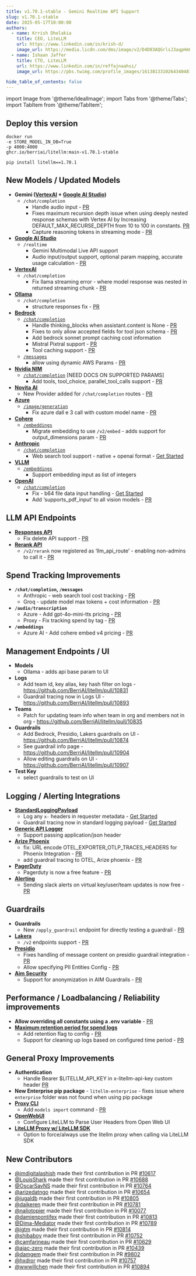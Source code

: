 ```yaml
---
title: v1.70.1-stable - Gemini Realtime API Support
slug: v1.70.1-stable
date: 2025-05-17T10:00:00
authors:
  - name: Krrish Dholakia
    title: CEO, LiteLLM
    url: https://www.linkedin.com/in/krish-d/
    image_url: https://media.licdn.com/dms/image/v2/D4D03AQGrlsJ3aqpHmQ/profile-displayphoto-shrink_400_400/B4DZSAzgP7HYAg-/0/1737327772964?e=1749686400&v=beta&t=Hkl3U8Ps0VtvNxX0BNNq24b4dtX5wQaPFp6oiKCIHD8
  - name: Ishaan Jaffer
    title: CTO, LiteLLM
    url: https://www.linkedin.com/in/reffajnaahsi/
    image_url: https://pbs.twimg.com/profile_images/1613813310264340481/lz54oEiB_400x400.jpg

hide_table_of_contents: false
---
```


import Image from '@theme/IdealImage';
import Tabs from '@theme/Tabs';
import TabItem from '@theme/TabItem';



## Deploy this version

<Tabs>
<TabItem value="docker" label="Docker">

``` showLineNumbers title="docker run litellm"
docker run
-e STORE_MODEL_IN_DB=True
-p 4000:4000
ghcr.io/berriai/litellm:main-v1.70.1-stable
```
</TabItem>

<TabItem value="pip" label="Pip">

``` showLineNumbers title="pip install litellm"
pip install litellm==1.70.1
```
</TabItem>
</Tabs>


## New Models / Updated Models

- **Gemini ([VertexAI](https://docs.litellm.ai/docs/providers/vertex#usage-with-litellm-proxy-server) + [Google AI Studio](https://docs.litellm.ai/docs/providers/gemini))**
    - `/chat/completion`
        - Handle audio input - [PR](https://github.com/BerriAI/litellm/pull/10739)
        - Fixes maximum recursion depth issue when using deeply nested response schemas with Vertex AI by Increasing DEFAULT_MAX_RECURSE_DEPTH from 10 to 100 in constants. [PR](https://github.com/BerriAI/litellm/pull/10798)
        - Capture reasoning tokens in streaming mode - [PR](https://github.com/BerriAI/litellm/pull/10789)
- **[Google AI Studio](../../docs/providers/google_ai_studio/realtime)**
    - `/realtime`
        - Gemini Multimodal Live API support
        - Audio input/output support, optional param mapping, accurate usage calculation - [PR](https://github.com/BerriAI/litellm/pull/10909)
- **[VertexAI](../../docs/providers/vertex#metallama-api)**
    - `/chat/completion`
        - Fix llama streaming error - where model response was nested in returned streaming chunk - [PR](https://github.com/BerriAI/litellm/pull/10878)
- **[Ollama](../../docs/providers/ollama)**
    - `/chat/completion`
        - structure responses fix - [PR](https://github.com/BerriAI/litellm/pull/10617)
- **[Bedrock](../../docs/providers/bedrock#litellm-proxy-usage)**
    - [`/chat/completion`](../../docs/providers/bedrock#litellm-proxy-usage)
        - Handle thinking_blocks when assistant.content is None - [PR](https://github.com/BerriAI/litellm/pull/10688)
        - Fixes to only allow accepted fields for tool json schema - [PR](https://github.com/BerriAI/litellm/pull/10062)
        - Add bedrock sonnet prompt caching cost information
        - Mistral Pixtral support - [PR](https://github.com/BerriAI/litellm/pull/10439)
        - Tool caching support - [PR](https://github.com/BerriAI/litellm/pull/10897)
    - [`/messages`](../../docs/anthropic_unified)
        - allow using dynamic AWS Params - [PR](https://github.com/BerriAI/litellm/pull/10769)
- **[Nvidia NIM](../../docs/providers/nvidia_nim)**
    - [`/chat/completion`](../../docs/providers/nvidia_nim#usage---litellm-proxy-server) [NEED DOCS ON SUPPORTED PARAMS]
        - Add tools, tool_choice, parallel_tool_calls support - [PR](https://github.com/BerriAI/litellm/pull/10763)
- **[Novita AI](../../docs/providers/novita)**
    - New Provider added for `/chat/completion` routes - [PR](https://github.com/BerriAI/litellm/pull/9527)
- **[Azure](../../docs/providers/azure)**
    - [`/image/generation`](../../docs/providers/azure#image-generation)
        - Fix azure dall e 3 call with custom model name - [PR](https://github.com/BerriAI/litellm/pull/10776)
- **[Cohere](../../docs/providers/cohere)**
    - [`/embeddings`](../../docs/providers/cohere#embedding)
        - Migrate embedding to use `/v2/embed` - adds support for output_dimensions param - [PR](https://github.com/BerriAI/litellm/pull/10809)
- **[Anthropic](../../docs/providers/anthropic)**
    - [`/chat/completion`](../../docs/providers/anthropic#usage-with-litellm-proxy)
        - Web search tool support - native + openai format - [Get Started](../../docs/providers/anthropic#anthropic-hosted-tools-computer-text-editor-web-search)
- **[VLLM](../../docs/providers/vllm)**
    - [`/embeddings`](../../docs/providers/vllm#embeddings)
        - Support embedding input as list of integers
- **[OpenAI](../../docs/providers/openai)**
    - [`/chat/completion`](../../docs/providers/openai#usage---litellm-proxy-server)
        - Fix - b64 file data input handling - [Get Started](../../docs/providers/openai#pdf-file-parsing)
        - Add ‘supports_pdf_input’ to all vision models - [PR](https://github.com/BerriAI/litellm/pull/10897)

## LLM API Endpoints
- [**Responses API**](../../docs/response_api)
    - Fix delete API support - [PR](https://github.com/BerriAI/litellm/pull/10845)
- [**Rerank API**](../../docs/rerank)
    - `/v2/rerank` now registered as ‘llm_api_route’ - enabling non-admins to call it - [PR](https://github.com/BerriAI/litellm/pull/10861)

## Spend Tracking Improvements
- **`/chat/completion`, `/messages`**
    - Anthropic - web search tool cost tracking - [PR](https://github.com/BerriAI/litellm/pull/10846)
    - Groq - update model max tokens + cost information - [PR](https://github.com/BerriAI/litellm/pull/10077)
- **`/audio/transcription`**
    - Azure - Add gpt-4o-mini-tts pricing - [PR](https://github.com/BerriAI/litellm/pull/10807)
    - Proxy - Fix tracking spend by tag - [PR](https://github.com/BerriAI/litellm/pull/10832)
- **`/embeddings`**
    - Azure AI - Add cohere embed v4 pricing - [PR](https://github.com/BerriAI/litellm/pull/10806)

## Management Endpoints / UI
- **Models**
    - Ollama - adds api base param to UI 
- **Logs**
    - Add team id, key alias, key hash filter on logs - https://github.com/BerriAI/litellm/pull/10831
    - Guardrail tracing now in Logs UI - https://github.com/BerriAI/litellm/pull/10893
- **Teams**
    - Patch for updating team info when team in org and members not in org - https://github.com/BerriAI/litellm/pull/10835
- **Guardrails**
    - Add Bedrock, Presidio, Lakers guardrails on UI - https://github.com/BerriAI/litellm/pull/10874
    - See guardrail info page - https://github.com/BerriAI/litellm/pull/10904
    - Allow editing guardrails on UI - https://github.com/BerriAI/litellm/pull/10907
- **Test Key**
    - select guardrails to test on UI 



## Logging / Alerting Integrations
- **[StandardLoggingPayload](../../docs/proxy/logging_spec)**
    - Log any `x-` headers in requester metadata - [Get Started](../../docs/proxy/logging_spec#standardloggingmetadata)
    - Guardrail tracing now in standard logging payload - [Get Started](../../docs/proxy/logging_spec#standardloggingguardrailinformation)
- **[Generic API Logger](../../docs/proxy/logging#custom-callback-apis-async)**
    - Support passing application/json header 
- **[Arize Phoenix](../../docs/observability/phoenix_integration)**
    - fix: URL encode OTEL_EXPORTER_OTLP_TRACES_HEADERS for Phoenix Integration - [PR](https://github.com/BerriAI/litellm/pull/10654)
    - add guardrail tracing to OTEL, Arize phoenix - [PR](https://github.com/BerriAI/litellm/pull/10896)
- **[PagerDuty](../../docs/proxy/pagerduty)**
    - Pagerduty is now a free feature - [PR](https://github.com/BerriAI/litellm/pull/10857)
- **[Alerting](../../docs/proxy/alerting)**
    - Sending slack alerts on virtual key/user/team updates is now free - [PR](https://github.com/BerriAI/litellm/pull/10863)


## Guardrails
- **Guardrails**
    - New `/apply_guardrail` endpoint for directly testing a guardrail - [PR](https://github.com/BerriAI/litellm/pull/10867)
- **[Lakera](../../docs/proxy/guardrails/lakera_ai)**
    - `/v2` endpoints support - [PR](https://github.com/BerriAI/litellm/pull/10880)
- **[Presidio](../../docs/proxy/guardrails/pii_masking_v2)**
    - Fixes handling of message content on presidio guardrail integration - [PR](https://github.com/BerriAI/litellm/pull/10197)
    - Allow specifying PII Entities Config - [PR](https://github.com/BerriAI/litellm/pull/10810)
- **[Aim Security](../../docs/proxy/guardrails/aim_security)**
    - Support for anonymization in AIM Guardrails - [PR](https://github.com/BerriAI/litellm/pull/10757)



## Performance / Loadbalancing / Reliability improvements
- **Allow overriding all constants using a .env variable** - [PR](https://github.com/BerriAI/litellm/pull/10803)
- **[Maximum retention period for spend logs](../../docs/proxy/spend_logs_deletion)**
    - Add retention flag to config - [PR](https://github.com/BerriAI/litellm/pull/10815)
    - Support for cleaning up logs based on configured time period - [PR](https://github.com/BerriAI/litellm/pull/10872)

## General Proxy Improvements
- **Authentication**
    - Handle Bearer $LITELLM_API_KEY in x-litellm-api-key custom header [PR](https://github.com/BerriAI/litellm/pull/10776)
- **New Enterprise pip package** - `litellm-enterprise` - fixes issue where `enterprise` folder was not found when using pip package  
- **[Proxy CLI](../../docs/proxy/management_cli)**
    - Add `models import` command - [PR](https://github.com/BerriAI/litellm/pull/10581)
- **[OpenWebUI](../../docs/tutorials/openweb_ui#per-user-tracking)**
    - Configure LiteLLM to Parse User Headers from Open Web UI
- **[LiteLLM Proxy w/ LiteLLM SDK](../../docs/providers/litellm_proxy#send-all-sdk-requests-to-litellm-proxy)**
    - Option to force/always use the litellm proxy when calling via LiteLLM SDK


## New Contributors
* [@imdigitalashish](https://github.com/imdigitalashish) made their first contribution in PR [#10617](https://github.com/BerriAI/litellm/pull/10617)
* [@LouisShark](https://github.com/LouisShark) made their first contribution in PR [#10688](https://github.com/BerriAI/litellm/pull/10688)
* [@OscarSavNS](https://github.com/OscarSavNS) made their first contribution in PR [#10764](https://github.com/BerriAI/litellm/pull/10764)
* [@arizedatngo](https://github.com/arizedatngo) made their first contribution in PR [#10654](https://github.com/BerriAI/litellm/pull/10654)
* [@jugaldb](https://github.com/jugaldb) made their first contribution in PR [#10805](https://github.com/BerriAI/litellm/pull/10805)
* [@daikeren](https://github.com/daikeren) made their first contribution in PR [#10781](https://github.com/BerriAI/litellm/pull/10781)
* [@naliotopier](https://github.com/naliotopier) made their first contribution in PR [#10077](https://github.com/BerriAI/litellm/pull/10077)
* [@damienpontifex](https://github.com/damienpontifex) made their first contribution in PR [#10813](https://github.com/BerriAI/litellm/pull/10813)
* [@Dima-Mediator](https://github.com/Dima-Mediator) made their first contribution in PR [#10789](https://github.com/BerriAI/litellm/pull/10789)
* [@igtm](https://github.com/igtm) made their first contribution in PR [#10814](https://github.com/BerriAI/litellm/pull/10814)
* [@shibaboy](https://github.com/shibaboy) made their first contribution in PR [#10752](https://github.com/BerriAI/litellm/pull/10752)
* [@camfarineau](https://github.com/camfarineau) made their first contribution in PR [#10629](https://github.com/BerriAI/litellm/pull/10629)
* [@ajac-zero](https://github.com/ajac-zero) made their first contribution in PR [#10439](https://github.com/BerriAI/litellm/pull/10439)
* [@damgem](https://github.com/damgem) made their first contribution in PR [#9802](https://github.com/BerriAI/litellm/pull/9802)
* [@hxdror](https://github.com/hxdror) made their first contribution in PR [#10757](https://github.com/BerriAI/litellm/pull/10757)
* [@wwwillchen](https://github.com/wwwillchen) made their first contribution in PR [#10894](https://github.com/BerriAI/litellm/pull/10894)
